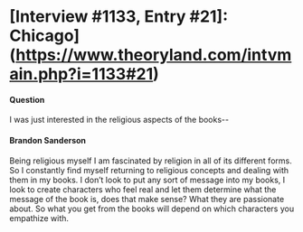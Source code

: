 # [Interview #1133, Entry #21]: Chicago](https://www.theoryland.com/intvmain.php?i=1133#21)

#### Question

I was just interested in the religious aspects of the books--

#### Brandon Sanderson

Being religious myself I am fascinated by religion in all of its different forms. So I constantly find myself returning to religious concepts and dealing with them in my books. I don’t look to put any sort of message into my books, I look to create characters who feel real and let them determine what the message of the book is, does that make sense? What they are passionate about. So what you get from the books will depend on which characters you empathize with.

